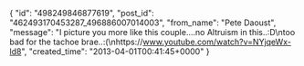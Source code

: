  {
   "id": "498249846877619",
   "post_id": "462493170453287_496886007014003",
   "from_name": "Pete Daoust",
   "message": "I picture you more like this couple....no Altruism in this..:D\ntoo bad for the tachoe brae..:(\nhttps://www.youtube.com/watch?v=NYjqeWx-ld8",
   "created_time": "2013-04-01T00:41:45+0000"
 }
